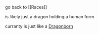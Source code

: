go back to [[Races]]

is likely just a dragon holding a human form 

curranty is just like a [Dragonborn](https://dnd5e.wikidot.com/lineage:dragonborn)